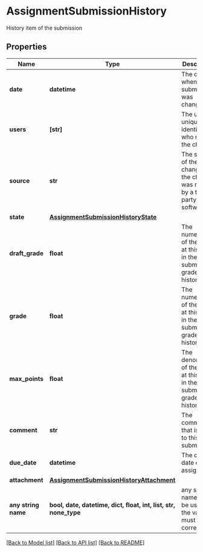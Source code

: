 # AssignmentSubmissionHistory

History item of the submission

## Properties
Name | Type | Description | Notes
------------ | ------------- | ------------- | -------------
**date** | **datetime** | The date when the submission was changed | [optional] 
**users** | **[str]** | The user(s) unique identifier(s) who made the change | [optional] 
**source** | **str** | The source of the change if the change was made by a third-party software | [optional] 
**state** | [**AssignmentSubmissionHistoryState**](AssignmentSubmissionHistoryState.md) |  | [optional] 
**draft_grade** | **float** | The numerator of the grade at this time in the submission grade history | [optional] 
**grade** | **float** | The numerator of the grade at this time in the submission grade history | [optional] 
**max_points** | **float** | The denominator of the grade at this time in the submission grade history | [optional] 
**comment** | **str** | The comment that is made to this submission | [optional] 
**due_date** | **datetime** | The due date of this assignment | [optional] 
**attachment** | [**AssignmentSubmissionHistoryAttachment**](AssignmentSubmissionHistoryAttachment.md) |  | [optional] 
**any string name** | **bool, date, datetime, dict, float, int, list, str, none_type** | any string name can be used but the value must be the correct type | [optional]

[[Back to Model list]](../README.md#documentation-for-models) [[Back to API list]](../README.md#documentation-for-api-endpoints) [[Back to README]](../README.md)


